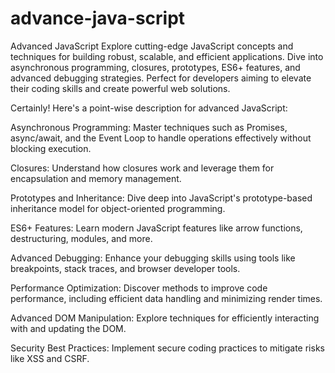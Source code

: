 ﻿# advance-java-script
 
 Advanced JavaScript Explore cutting-edge JavaScript concepts and techniques for building robust, scalable, and efficient applications. Dive into asynchronous programming, closures, prototypes, ES6+ features, and advanced debugging strategies. Perfect for developers aiming to elevate their coding skills and create powerful web solutions.

Certainly! Here's a point-wise description for advanced JavaScript:

Asynchronous Programming: Master techniques such as Promises, async/await, and the Event Loop to handle operations effectively without blocking execution.

Closures: Understand how closures work and leverage them for encapsulation and memory management.

Prototypes and Inheritance: Dive deep into JavaScript's prototype-based inheritance model for object-oriented programming.

ES6+ Features: Learn modern JavaScript features like arrow functions, destructuring, modules, and more.

Advanced Debugging: Enhance your debugging skills using tools like breakpoints, stack traces, and browser developer tools.

Performance Optimization: Discover methods to improve code performance, including efficient data handling and minimizing render times.

Advanced DOM Manipulation: Explore techniques for efficiently interacting with and updating the DOM.

Security Best Practices: Implement secure coding practices to mitigate risks like XSS and CSRF.
